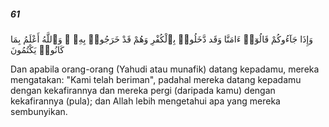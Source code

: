 ##### 61

<span class="ayah">وَإِذَا جَآءُوكُمْ قَالُوٓا۟ ءَامَنَّا وَقَد دَّخَلُوا۟ بِٱلْكُفْرِ وَهُمْ قَدْ خَرَجُوا۟ بِهِۦ ۚ وَٱللَّهُ أَعْلَمُ بِمَا كَانُوا۟ يَكْتُمُونَ</span>

<span class="ayah_translation">Dan apabila orang-orang (Yahudi atau munafik) datang kepadamu, mereka mengatakan: "Kami telah beriman", padahal mereka datang kepadamu dengan kekafirannya dan mereka pergi (daripada kamu) dengan kekafirannya (pula); dan Allah lebih mengetahui apa yang mereka sembunyikan.</span>
